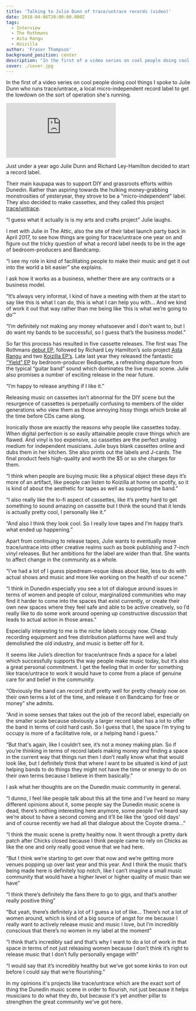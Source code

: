 ```yaml
---
title: 'Talking to Julie Dunn of trace/untrace records (video)'
date: 2018-04-06T20:00:00.000Z
tags:
  - Interview
  - The Rothmans
  - Asta Rangu
  - Koizilla
author: 'Fraser Thompson'
background_position: center
description: "In the first of a video series on cool people doing cool things I spoke to Julie Dunn who runs trace/untrace, a local micro-independent record label, to get the lowdown on the sort of operation she's running."
cover: ./cover.jpg
---
```


In the first of a video series on cool people doing cool things I spoke to Julie Dunn who runs trace/untrace, a local micro-independent record label to get the lowdown on the sort of operation she's running.

<div className="youtubeEmbed">
  <iframe src="https://www.youtube.com/embed/TyJ04bV6hGQ/?autoplay=0&amp;autohide=1&amp;vq=hd720&amp;start=" frameBorder="0" allowFullscreen="yes"></iframe>
</div>

Just under a year ago Julie Dunn and Richard Ley-Hamilton decided to start a record label.

Their main kaupapa was to support DIY and grassroots efforts within Dunedin. Rather than aspiring towards the hulking money-grabbing monstrosities of yesteryear, they strove to be a “micro-independent” label. They also decided to make cassettes, and they called this project [trace/untrace](https://traceuntracerecords.com).

“I guess what it actually is is my arts and crafts project” Julie laughs.

I met with Julie in The Attic, also the site of their label launch party back in April 2017, to see how things are going for trace/untrace one year on and figure out the tricky question of what a record label needs to be in the age of bedroom-producers and Bandcamp.

“I see my role in kind of facilitating people to make their music and get it out into the world a bit easier” she explains.

I ask how it works as a business, whether there are any contracts or a business model.

“It’s always very informal, I kind of have a meeting with them at the start to say like this is what I can do, this is what I can help you with... And we kind of work it out that way rather than me being like ‘this is what we’re going to do’”

“I’m definitely not making any money whatsoever and I don’t want to, but I do want my bands to be successful, so I guess that’s the business model.”

So far this process has resulted in five cassette releases. The first was The Rothmans [debut EP](https://therothmans.bandcamp.com/album/a-s-l), followed by Richard Ley Hamilton’s solo project [Asta Rangu](https://astarangu.bandcamp.com/) and two [Koizilla EP’s](https://koizilla.bandcamp.com/). Late last year they released the fantastic [“Yield” EP](https://bediquette.bandcamp.com/) by bedroom-producer Bediquette, a refreshing departure from the typical “guitar band” sound which dominates the live music scene. Julie also promises a number of exciting release in the near future.

“I’m happy to release anything if I like it.”

Releasing music on cassettes isn’t abnormal for the DIY scene but the resurgence of cassettes is perpetually confusing to members of the older generations who view them as those annoying hissy things which broke all the time before CDs came along.

Ironically those are exactly the reasons why people like cassettes today. When digital perfection is so easily attainable people crave things which are flawed. And vinyl is too expensive, so cassettes are the perfect analog medium for independent musicians. Julie buys blank cassettes online and dubs them in her kitchen. She also prints out the labels and J-cards. The final product feels high-quality and worth the $5 or so she charges for them.

“I think when people are buying music like a physical object these days it’s more of an artifact, like people can listen to Koizilla at home on spotify, so it is kind of about the aesthetic for tapes as well as supporting the band.”

“I also really like the lo-fi aspect of cassettes, like it’s pretty hard to get something to sound amazing on cassette but I think the sound that it lends is actually pretty cool, I personally like it.”

“And also I think they look cool. So I really love tapes and I’m happy that’s what ended up happening.”

Apart from continuing to release tapes, Julie wants to eventually move trace/untrace into other creative realms such as book publishing and 7-inch vinyl releases. But her ambitions for the label are wider than that. She wants to affect change in the community as a whole.

“I’ve had a lot of I guess pipedream-esque ideas about like, less to do with actual shows and music and more like working on the health of our scene.”

“I think in Dunedin especially you see a lot of dialogue around issues in terms of women and people of colour, marginalized communities who may find it harder to come into the spaces that exist currently, or create their own new spaces where they feel safe and able to be active creatively, so I’d really like to do some work around opening up constructive discussion that leads to actual action in those areas.”

Especially interesting to me is the niche labels occupy now. Cheap recording equipment and free distribution platforms have well and truly demolished the old industry, and music is better off for it.

It seems like Julie’s direction for trace/untrace finds a space for a label which successfully supports the way people make music today, but it’s also a great personal commitment. I get the feeling that in order for something like trace/untrace to work it would have to come from a place of genuine care for and belief in the community.

“Obviously the band can record stuff pretty well for pretty cheaply now on their own terms a lot of the time, and release it on Bandcamp for free or money” she admits.

“And in some senses that takes out the job of the record label, especially on the smaller scale because obviously a larger record label has a lot to offer the band in terms of cold hard cash. So I guess that I, the space I’m trying to occupy is more of a facilitative role, or a helping hand I guess.”

“But that's again, like I couldn’t see, it’s not a money making plan. So if you’re thinking in terms of record labels making money and finding a space in the current way that things run then I don’t really know what that would look like, but I definitely think that where I want to be situated is kind of just helping bands to do things they might not have the time or energy to do on their own terms because I believe in them basically.”

I ask what her thoughts are on the Dunedin music community in general.

“I dunno, I feel like people talk about this all the time and I’ve heard so many different opinions about it, some people say the Dunedin music scene is dead, there’s nothing interesting here anymore, some people I’ve heard say we’re about to have a second coming and it’ll be like the 'good old days' and of course recently we had all that dialogue about the Coyote drama...”

“I think the music scene is pretty healthy now. It went through a pretty dark patch after Chicks closed because I think people came to rely on Chicks as like the one and only really good venue that we had here.

“But I think we’re starting to get over that now and we’re getting more venues popping up over last year and this year. And I think the music that’s being made here is definitely top notch, like I can’t imagine a small music community that would have a higher level or higher quality of music than we have”

“I think there’s definitely the fans there to go to gigs, and that’s another really positive thing”

“But yeah, there’s definitely a lot of I guess a lot of like... There’s not a lot of women around, which is kind of a big source of angst for me because I really want to actively release music and music I love, but I’m incredibly conscious that there’s no women in my label at the moment”

“I think that’s incredibly sad and that’s why I want to do a lot of work in that space in terms of not just releasing women because I don’t think it’s right to release music that I don’t fully personally engage with”

“I would say that it’s incredibly healthy but we’ve got some kinks to iron out before I could say that we’re flourishing.”

In my opinions it's projects like trace/untrace which are the exact sort of thing the Dunedin music scene in order to flourish, not just because it helps musicians to do what they do, but because it's yet another pillar to strengthen the great community we've got here.
